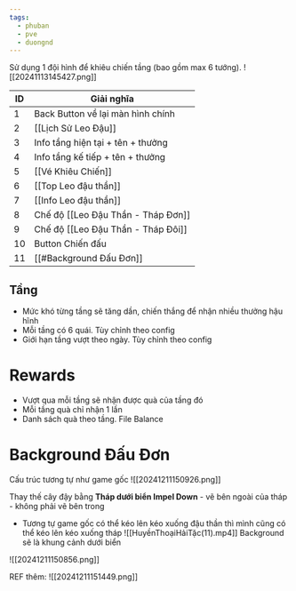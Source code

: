 ```yaml
---
tags:
  - phuban
  - pve
  - duongnd
---
```

Sử dụng 1 đội hình để khiêu chiến tầng (bao gồm max 6 tướng).
![[20241113145427.png]]

| ID  | Giải nghĩa                         |
| --- | ---------------------------------- |
| 1   | Back Button về lại màn hình chính  |
| 2   | [[Lịch Sử Leo Đậu]]                |
| 3   | Info tầng hiện tại + tên + thưởng  |
| 4   | Info tầng kế tiếp + tên + thưởng   |
| 5   | [[Vé Khiêu Chiến]]                 |
| 6   | [[Top Leo đậu thần]]               |
| 7   | [[Info Leo đậu thần]]              |
| 8   | Chế độ [[Leo Đậu Thần - Tháp Đơn]] |
| 9   | Chế độ [[Leo Đậu Thần - Tháp Đôi]] |
| 10  | Button Chiến đấu                   |
| 11  | [[#Background Đấu Đơn]]            |

## Tầng
- Mức khó từng tầng sẽ tăng dần, chiến thắng để nhận nhiều thưởng hậu hĩnh
- Mỗi tầng có 6 quái. Tùy chỉnh theo config
- Giới hạn tầng vượt theo ngày. Tùy chỉnh theo config

# Rewards
- Vượt qua mỗi tầng sẽ nhận được quà của tầng đó
- Mỗi tầng quà chỉ nhận 1 lần
- Danh sách quà theo tầng. File Balance
# Background Đấu Đơn

Cấu trúc tương tự như game gốc
![[20241211150926.png]]

Thay thế cây đậy bằng **Tháp dưới biển Impel Down** - vẽ bên ngoài của tháp - không phải vẽ bên trong 
- Tương tự game gốc có thể kéo lên kéo xuống đậu thần thì mình cũng có thể kéo lên kéo xuống tháp
![[HuyềnThoạiHảiTặc(11).mp4]]
Background sẽ là khung cảnh dưới biển

![[20241211150856.png]]

REF thêm: 
![[20241211151449.png]]